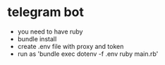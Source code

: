 # telegram bot

- you need to have ruby
- bundle install
- create .env file with proxy and token
- run as 'bundle exec dotenv -f .env ruby main.rb'

